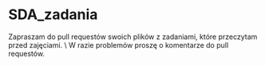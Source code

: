 # SDA_zadania
Zapraszam do pull requestów swoich plików z zadaniami, które przeczytam przed zajęciami. \\
W razie problemów proszę o komentarze do pull requestów.
